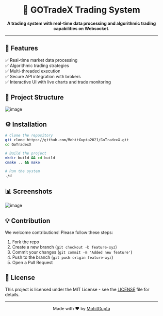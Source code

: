 <!-- README.md -->
<h1 align="center">🚀 GOTradeX Trading System</h1>
<p align="center">
  <strong>A trading system with real-time data processing and algorithmic trading capabilities on Websocket.</strong>
</p>

---

## 📌 Features
✅ Real-time market data processing<br>
✅ Algorithmic trading strategies<br>
✅ Multi-threaded execution<br>
✅ Secure API integration with brokers<br>
✅ Interactive UI with live charts and trade monitoring

## 📂 Project Structure

![image](https://github.com/user-attachments/assets/e61b702b-94a1-4039-8c51-876c9680b046)


## ⚙️ Installation
```sh
# Clone the repository
git clone https://github.com/MohitGupta2021/GoTradexX.git
cd GoTradexX

# Build the project
mkdir build && cd build
cmake .. && make

# Run the system
./d
```

## 📊 Screenshots

![image](https://github.com/user-attachments/assets/4a96b3d8-4133-4280-a694-d383fcb0a679)



## 💡 Contribution
We welcome contributions! Please follow these steps:
1. Fork the repo
2. Create a new branch (`git checkout -b feature-xyz`)
3. Commit your changes (`git commit -m 'Added new feature'`)
4. Push to the branch (`git push origin feature-xyz`)
5. Open a Pull Request

## 📝 License
This project is licensed under the MIT License - see the [LICENSE](LICENSE) file for details.

---

<p align="center">Made with ❤️ by <a href="https://github.com/MohitGupta2021">MohitGupta</a></p>



